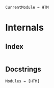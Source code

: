 ```@meta
CurrentModule = HTM
```

# Internals

## Index

```@index
```

## Docstrings

```@autodocs
Modules = [HTM]
```
